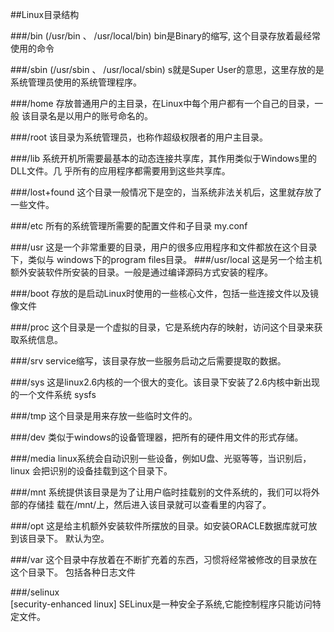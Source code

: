 ##Linux目录结构

###/bin (/usr/bin 、 /usr/local/bin)
    bin是Binary的缩写, 这个目录存放着最经常使用的命令
   
###/sbin (/usr/sbin 、 /usr/local/sbin)
    s就是Super User的意思，这里存放的是系统管理员使用的系统管理程序。

###/home
    存放普通用户的主目录，在Linux中每个用户都有一个自己的目录，一般
    该目录名是以用户的账号命名的。
    
###/root
    该目录为系统管理员，也称作超级权限者的用户主目录。
    
###/lib
    系统开机所需要最基本的动态连接共享库，其作用类似于Windows里的DLL文件。几
    乎所有的应用程序都需要用到这些共享库。
    
###/lost+found
    这个目录一般情况下是空的，当系统非法关机后，这里就存放了一些文件。
    
###/etc
    所有的系统管理所需要的配置文件和子目录 my.conf
    
###/usr
    这是一个非常重要的目录，用户的很多应用程序和文件都放在这个目录下，类似与
    windows下的program files目录。
###/usr/local
    这是另一个给主机额外安装软件所安装的目录。一般是通过编译源码方式安装的程序。
    
###/boot
    存放的是启动Linux时使用的一些核心文件，包括一些连接文件以及镜像文件
    
###/proc
    这个目录是一个虚拟的目录，它是系统内存的映射，访问这个目录来获取系统信息。   
    
###/srv
    service缩写，该目录存放一些服务启动之后需要提取的数据。
    
###/sys
    这是linux2.6内核的一个很大的变化。该目录下安装了2.6内核中新出现的一个文件系统 sysfs
    
###/tmp
    这个目录是用来存放一些临时文件的。
    
###/dev 
    类似于windows的设备管理器，把所有的硬件用文件的形式存储。
    
###/media
    linux系统会自动识别一些设备，例如U盘、光驱等等，当识别后，linux
    会把识别的设备挂载到这个目录下。
    
###/mnt
    系统提供该目录是为了让用户临时挂载别的文件系统的，我们可以将外部的存储挂
    载在/mnt/上，然后进入该目录就可以查看里的内容了。
    
###/opt 
    这是给主机额外安装软件所摆放的目录。如安装ORACLE数据库就可放到该目录下。
    默认为空。
    
###/var
    这个目录中存放着在不断扩充着的东西，习惯将经常被修改的目录放在这个目录下。
    包括各种日志文件
    
###/selinux  
    [security-enhanced linux] SELinux是一种安全子系统,它能控制程序只能访问特定文件。